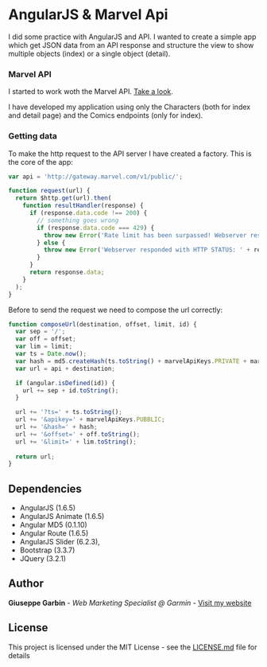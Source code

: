 # AngularJS & Marvel Api

I did some practice with AngularJS and API. I wanted to create a simple app which get JSON data from an API response and structure the view to show multiple objects (index) or a single object (detail).

### Marvel API

I started to work woth the Marvel API. [Take a look](https://developer.marvel.com/).

I have developed my application using only the Characters (both for index and detail page) and the Comics endpoints (only for index).

### Getting data

To make the http request to the API server I have created a factory. This is the core of the app:

```js
var api = 'http://gateway.marvel.com/v1/public/';

function request(url) {
  return $http.get(url).then(
    function resultHandler(response) {
      if (response.data.code !== 200) {
        // something goes wrong
        if (response.data.code === 429) {
          throw new Error('Rate limit has been surpassed! Webserver responded with HTTP STATUS: ' + response.data.code);
        } else {
          throw new Error('Webserver responded with HTTP STATUS: ' + response.data.code);
        }
      }
      return response.data;
    }
  );
}
```

Before to send the request we need to compose the url correctly:


```js
function composeUrl(destination, offset, limit, id) {
  var sep = '/';
  var off = offset;
  var lim = limit;
  var ts = Date.now();
  var hash = md5.createHash(ts.toString() + marvelApiKeys.PRIVATE + marvelApiKeys.PUBBLIC);
  var url = api + destination;

  if (angular.isDefined(id)) {
    url += sep + id.toString();
  }

  url += '?ts=' + ts.toString();
  url += '&apikey=' + marvelApiKeys.PUBBLIC;
  url += '&hash=' + hash;
  url += '&offset=' + off.toString();
  url += '&limit=' + lim.toString();
      
  return url;
}
```

## Dependencies

* AngularJS (1.6.5)
* AngularJS Animate (1.6.5)
* Angular MD5 (0.1.10)
* Angular Route (1.6.5)
* AngularJS Slider (6.2.3),
* Bootstrap (3.3.7)
* JQuery (3.2.1)


## Author

**Giuseppe Garbin** - *Web Marketing Specialist @ Garmin* - [Visit my website](https://www.giuseppegarbin.com)

## License

This project is licensed under the MIT License - see the [LICENSE.md](LICENSE.md) file for details
